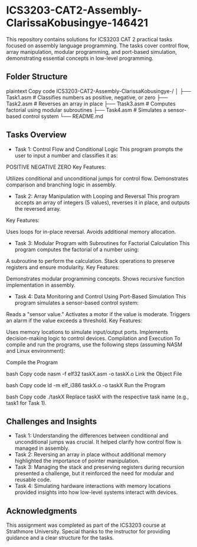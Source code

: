 # ICS3203-CAT2-Assembly-ClarissaKobusingye-146421
This repository contains solutions for ICS3203 CAT 2 practical tasks focused on assembly language programming. The tasks cover control flow, array manipulation, modular programming, and port-based simulation, demonstrating essential concepts in low-level programming.

## Folder Structure
plaintext
Copy code
ICS3203-CAT2-Assembly-ClarissaKobusingye-<YourAdmNumber>/
│
├── Task1.asm  # Classifies numbers as positive, negative, or zero
├── Task2.asm  # Reverses an array in place
├── Ttask3.asm  # Computes factorial using modular subroutines
├── Task4.asm  # Simulates a sensor-based control system
└── README.md

## Tasks Overview
* Task 1: Control Flow and Conditional Logic
This program prompts the user to input a number and classifies it as:

POSITIVE
NEGATIVE
ZERO
Key Features:

Utilizes conditional and unconditional jumps for control flow.
Demonstrates comparison and branching logic in assembly.

* Task 2: Array Manipulation with Looping and Reversal
This program accepts an array of integers (5 values), reverses it in place, and outputs the reversed array.

Key Features:

Uses loops for in-place reversal.
Avoids additional memory allocation.

* Task 3: Modular Program with Subroutines for Factorial Calculation
This program computes the factorial of a number using:

A subroutine to perform the calculation.
Stack operations to preserve registers and ensure modularity.
Key Features:

Demonstrates modular programming concepts.
Shows recursive function implementation in assembly.

* Task 4: Data Monitoring and Control Using Port-Based Simulation
This program simulates a sensor-based control system:

Reads a "sensor value."
Activates a motor if the value is moderate.
Triggers an alarm if the value exceeds a threshold.
Key Features:

Uses memory locations to simulate input/output ports.
Implements decision-making logic to control devices.
Compilation and Execution
To compile and run the programs, use the following steps (assuming NASM and Linux environment):

Compile the Program

bash
Copy code
nasm -f elf32 taskX.asm -o taskX.o
Link the Object File

bash
Copy code
ld -m elf_i386 taskX.o -o taskX
Run the Program

bash
Copy code
./taskX
Replace taskX with the respective task name (e.g., task1 for Task 1).

## Challenges and Insights
* Task 1: Understanding the differences between conditional and unconditional jumps was crucial. It helped clarify how control flow is managed in assembly.
* Task 2: Reversing an array in place without additional memory highlighted the importance of pointer manipulation.
* Task 3: Managing the stack and preserving registers during recursion presented a challenge, but it reinforced the need for modular and reusable code.
* Task 4: Simulating hardware interactions with memory locations provided insights into how low-level systems interact with devices.
## Acknowledgments
This assignment was completed as part of the ICS3203 course at Strathmore University. Special thanks to the instructor for providing guidance and a clear structure for the tasks.
